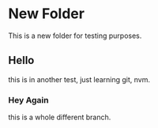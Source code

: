 # New Folder

This is a new folder for testing purposes.

## Hello

this is in another test, just learning git, nvm.

### Hey Again

this is a whole different branch.